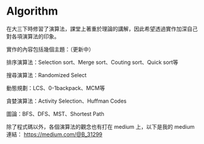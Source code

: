 
# Algorithm

在大三下時修習了演算法，課堂上著重於理論的講解，因此希望透過實作加深自己對各項演算法的印象。


實作的內容包括幾個主題：（更新中）


排序演算法：Selection sort、Merge sort、Couting sort、Quick sort等


搜尋演算法：Randomized Select


動態規劃：LCS、0-1backpack、MCM等

貪婪演算法：Activity Selection、Huffman Codes

圖論：BFS、DFS、MST、Shortest Path

除了程式碼以外，各個演算法的觀念也有打在 medium 上，以下是我的 medium 連結：
https://medium.com/@B_31299
























 




